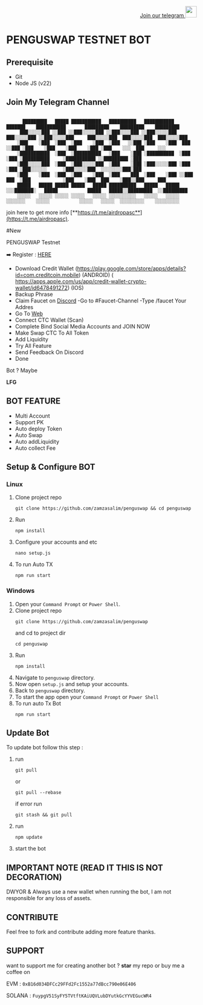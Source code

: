 <p style="font-size:14px" align="right">
<a href="https://t.me/airdropasc" target="_blank">Join our telegram <img src="https://user-images.githubusercontent.com/50621007/183283867-56b4d69f-bc6e-4939-b00a-72aa019d1aea.png" width="30"/></a>
</p>

# PENGUSWAP TESTNET BOT

## Prerequisite

- Git
- Node JS (v22)

## Join My Telegram Channel

```

      █████████   █████ ███████████   ██████████   ███████████      ███████    ███████████       █████████    █████████    █████████
     ███░░░░░███ ░░███ ░░███░░░░░███ ░░███░░░░███ ░░███░░░░░███   ███░░░░░███ ░░███░░░░░███     ███░░░░░███  ███░░░░░███  ███░░░░░███
    ░███    ░███  ░███  ░███    ░███  ░███   ░░███ ░███    ░███  ███     ░░███ ░███    ░███    ░███    ░███ ░███    ░░░  ███     ░░░
    ░███████████  ░███  ░██████████   ░███    ░███ ░██████████  ░███      ░███ ░██████████     ░███████████ ░░█████████ ░███
    ░███░░░░░███  ░███  ░███░░░░░███  ░███    ░███ ░███░░░░░███ ░███      ░███ ░███░░░░░░      ░███░░░░░███  ░░░░░░░░███░███
    ░███    ░███  ░███  ░███    ░███  ░███    ███  ░███    ░███ ░░███     ███  ░███            ░███    ░███  ███    ░███░░███     ███
    █████   █████ █████ █████   █████ ██████████   █████   █████ ░░░███████░   █████           █████   █████░░█████████  ░░█████████
    ░░░░░   ░░░░░ ░░░░░ ░░░░░   ░░░░░ ░░░░░░░░░░   ░░░░░   ░░░░░    ░░░░░░░    ░░░░░           ░░░░░   ░░░░░  ░░░░░░░░░    ░░░░░░░░░

```

join here to get more info
[**https://t.me/airdropasc**](https://t.me/airdropasc).

#New

PENGUSWAP Testnet

➡️ Register : [HERE](https://staging.penguinswap.org/)

- Download Credit Wallet (https://play.google.com/store/apps/details?id=com.creditcoin.mobile) (ANDROID) ( https://apps.apple.com/us/app/credit-wallet-crypto-wallet/id6478491272) (IOS)
- Backup Phrase
- Claim Faucet on [Discord](https://discord.com/invite/creditcoin) -Go to #Faucet-Channel -Type /faucet Your Addres
- Go To [Web](https://staging.penguinswap.org/)
- Connect CTC Wallet (Scan)
- Complete Bind Social Media Accounts and JOIN NOW
- Make Swap CTC To All Token
- Add Liquidity
- Try All Feature
- Send Feedback On Discord
- Done

Bot ? Maybe

**LFG**

## BOT FEATURE

- Multi Account
- Support PK
- Auto deploy Token
- Auto Swap
- Auto addLiquidity
- Auto collect Fee

## Setup & Configure BOT

### Linux

1. Clone project repo
   ```
   git clone https://github.com/zamzasalim/penguswap && cd penguswap
   ```
2. Run
   ```
   npm install
   ```
3. Configure your accounts and etc
   ```
   nano setup.js
   ```
4. To run Auto TX
   ```
   npm run start
   ```

### Windows

1. Open your `Command Prompt` or `Power Shell`.
2. Clone project repo
   ```
   git clone https://github.com/zamzasalim/penguswap
   ```
   and cd to project dir
   ```
   cd penguswap
   ```
3. Run
   ```
   npm install
   ```
4. Navigate to `penguswap` directory.
5. Now open `setup.js` and setup your accounts.
6. Back to `penguswap` directory.
7. To start the app open your `Command Prompt` or `Power Shell`
8. To run auto Tx Bot
   ```
   npm run start
   ```

## Update Bot

To update bot follow this step :

1. run
   ```
   git pull
   ```
   or
   ```
   git pull --rebase
   ```
   if error run
   ```
   git stash && git pull
   ```
2. run
   ```
   npm update
   ```
3. start the bot

## IMPORTANT NOTE (READ IT THIS IS NOT DECORATION)

DWYOR & Always use a new wallet when running the bot, I am not responsible for any loss of assets.

## CONTRIBUTE

Feel free to fork and contribute adding more feature thanks.

## SUPPORT

want to support me for creating another bot ?
**star** my repo or buy me a coffee on

EVM : `0xB16d034DFCc29FFd2Fc1552a77dBcc790e06E406`

SOLANA : `FuypgV51SyFY5TVtftKAiUQVLubDYutkGcYYVEGucWR4`
